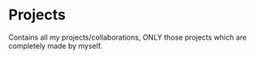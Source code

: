 # Projects
Contains all my projects/collaborations, ONLY those projects which are completely made by myself.
